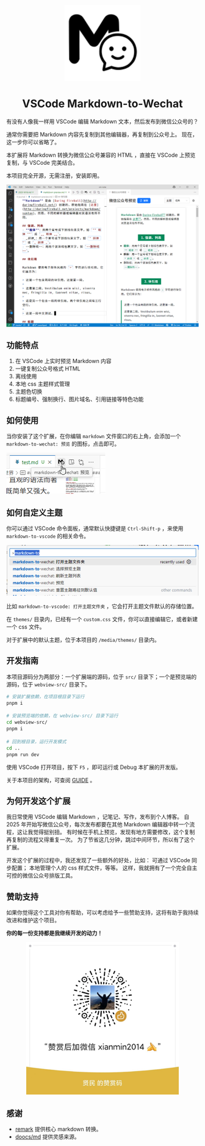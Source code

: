 <p align="center">
<img width="200px" src="media/icons/markdown-to-wechat.png" />

<h1 align="center">VSCode Markdown-to-Wechat</h1>
</p>

有没有人像我一样用 VSCode 编辑 Markdown 文本，然后发布到微信公众号的？

通常你需要把 Markdown 内容先复制到其他编辑器，再复制到公众号上。
现在，这一步你可以省略了。

本扩展将 Markdown 转换为微信公众号兼容的 HTML ，直接在 VSCode 上预览复制，与 VSCode 完美结合。

本项目完全开源，无需注册，安装即用。


<img alt="截图" src="media/images/screenshoot.png">


## 功能特点
1. 在 VSCode 上实时预览 Markdown 内容
2. 一键复制公众号格式 HTML
3. 离线使用
4. 本地 css 主题样式管理
5. 主题色切换
6. 标题编号、强制换行、图片域名、引用链接等特色功能


## 如何使用
当你安装了这个扩展，在你编辑 `markdown` 文件窗口的右上角，会添加一个 `markdown-to-wechat: 预览` 的图标，点击即可。

<img alt="编辑窗口右上角的预览图标" src="media/images/screenshoot-2.png">


## 如何自定义主题
你可以通过 VSCode 命令面板，通常默认快捷键是 `Ctrl-Shift-p` ，来使用 `markdown-to-vscode` 的相关命令。

<img alt="markdown-to-vscode 的相关命令" src="media/images/screenshoot-3.png">


比如 `markdown-to-vscode: 打开主题文件夹` ，它会打开主题文件默认的存储位置。

在 `themes/` 目录内，已经有一个 `custom.css` 文件，你可以直接编辑它，或者新建一个 css 文件。

对于扩展中的默认主题，位于本项目的 `/media/themes/` 目录内。

## 开发指南
本项目源码分为两部分：一个扩展端的源码，位于 `src/` 目录下；一个是预览端的源码，位于 `webview-src/` 目录下。

```bash
# 安装扩展依赖，在项目根目录下运行
pnpm i

# 安装预览端的依赖，在 webview-src/ 目录下运行
cd webview-src/
pnpm i

# 回到根目录，运行开发模式
cd ..
pnpm run dev
```

使用 VSCode 打开项目，按下 `F5` ，即可运行或 Debug 本扩展的开发版。

关于本项目的架构，可查阅 [GUIDE](./GUIDE.md) 。

## 为何开发这个扩展
我日常使用 VSCode 编辑 Markdown ，记笔记、写作，发布到个人博客。
自 2025 年开始写微信公众号，每次发布都要在其他 Markdown 编辑器中转一个流程，这让我觉得挺别扭。
有时候在手机上预览，发现有地方需要修改，这个复制再复制的流程又得重复一次。
为了节省这几分钟，跳过中间环节，所以有了这个扩展。

开发这个扩展的过程中，我还发现了一些额外的好处，比如：
可通过 VSCode 同步配置；
本地管理个人的 css 样式文件，等等。
这样，我就拥有了一个完全自主可控的微信公众号排版工具。


## 赞助支持
如果你觉得这个工具对你有帮助，可以考虑给予一些赞助支持，这将有助于我持续改进和维护这个项目。

**你的每一份支持都是我继续开发的动力！**

<p align="center">
<img width="400px" src="media/images/wechat_qrcode.jpg" />
</p>


## 感谢
- [remark](https://github.com/remarkjs/) 提供核心 markdown 转换。
- [doocs/md](https://github.com/doocs/md) 提供灵感来源。
